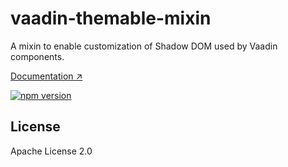 # vaadin-themable-mixin

A mixin to enable customization of Shadow DOM used by Vaadin components.

[Documentation ↗](https://vaadin.com/docs/latest/styling/styling-components)

[![npm version](https://badgen.net/npm/v/@vaadin/vaadin-themable-mixin)](https://www.npmjs.com/package/@vaadin/vaadin-themable-mixin)

## License

Apache License 2.0

